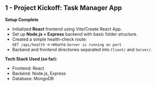 ## 1 - Project Kickoff: Task Manager App

**Setup Complete**

- Initialized **React** frontend using Vite/Create React App.
- Set up **Node.js + Express** backend with basic folder structure.
- Created a simple health-check route:  
  `GET /api/health` → returns `Server is running on port`
- Backend and frontend directories separated into `Client/` and `Server/`.

**Tech Stack Used (so far):**
- Frontend: React
- Backend: Node.js, Express
- Database: MongoDB

